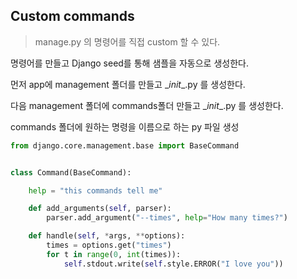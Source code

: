 ## Custom commands

> manage.py 의 명령어를 직접 custom 할 수 있다.

명령어를 만들고 Django seed를 통해 샘플을 자동으로 생성한다.

먼저 app에 management 폴더를 만들고 \__init__.py 를 생성한다.

다음 management 폴더에 commands폴더 만들고 \__init__.py 를 생성한다.

commands 폴더에 원하는 명령을 이름으로 하는 py 파일 생성

```python
from django.core.management.base import BaseCommand


class Command(BaseCommand):

    help = "this commands tell me"

    def add_arguments(self, parser):
        parser.add_argument("--times", help="How many times?")

    def handle(self, *args, **options):
        times = options.get("times")
        for t in range(0, int(times)):
            self.stdout.write(self.style.ERROR("I love you"))
```

